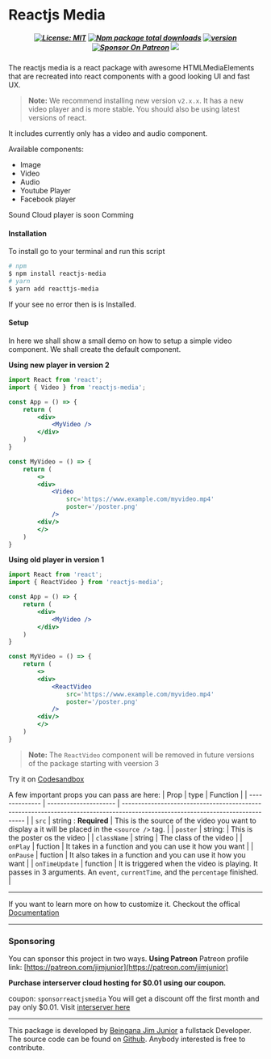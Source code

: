 # Reactjs Media
##### <div align="center"> [![License: MIT](https://flat.badgen.net/npm/license/reactjs-media)](https://opensource.org/licenses/MIT) [![Npm package total downloads](https://flat.badgen.net/npm/dt/reactjs-media)](https://npmjs.com/package/reactjs-media) [![version](https://flat.badgen.net/npm/v/reactjs-media)](https://npmjs.com/package/reactjs-media) [![Sponsor On Patreon](https://flat.badgen.net/badge/icon/patreon?icon=patreon&label&color=orange)](https://www.patreon.com/jimjunior) [![](https://flat.badgen.net/badge/icon/github?icon=github&label&color=black)](https://github.com/jim-junior/reactjs-median)

The reactjs media is a react package with awesome HTMLMediaElements that are recreated into react components with a good looking UI and fast UX.

> **Note:** We recommend installing new version `v2.x.x`. It has a new video player and is more stable. You should also be using latest versions of react.

It includes currently only has a video and audio component.

Available components:

- Image
- Video
- Audio
- Youtube Player
- Facebook player

Sound Cloud player is soon Comming

#### Installation

To install go to your terminal and run this script

```bash
# npm
$ npm install reactjs-media
# yarn
$ yarn add reacttjs-media
```

If your see no error then is is Installed.

#### Setup

In here we shall show a small demo on how to setup a simple video component. We shall create the default component.

**Using new player in version 2**

```jsx
import React from 'react';
import { Video } from 'reactjs-media';

const App = () => {
    return (
        <div>
            <MyVideo />
        </div>
    )
}

const MyVideo = () => {
    return (
        <>
        <div>
            <Video
                src='https://www.example.com/myvideo.mp4'
                poster='/poster.png'
            />
        <div/>
        </>
    )
}

```

**Using old player in version 1**

```jsx
import React from 'react';
import { ReactVideo } from 'reactjs-media';

const App = () => {
    return (
        <div>
            <MyVideo />
        </div>
    )
}

const MyVideo = () => {
    return (
        <>
        <div>
            <ReactVideo
                src='https://www.example.com/myvideo.mp4'
                poster='/poster.png'
            />
        <div/>
        </>
    )
}

```

> **Note:** The `ReactVideo` component will be removed in future versions of the package starting with veersion 3

Try it on [Codesandbox](https://codesandbox.io/s/reactjs-media-3pj4t?file=/src/App.js)

A few important props you can pass are here:
| Prop           | type                  | Function                                                                                                                       |
| -------------- | --------------------- | ------------------------------------------------------------------------------------------------------------------------------ |
| `src`          | string : **Required** | This is the source of the video you want to display a it will be placed in the `<source />` tag.                               |
| `poster`       | string:               | This is the poster os the video                                                                                                |
| `className`    | string                | The class of the video                                                                                                         |
| `onPlay`       | fuction               | It takes in a function and you can use it how you want                                                                         |
| `onPause`      | fuction               | It also takes in a function and you can use it how you want                                                                    |
| `onTimeUpdate` | function              | It is triggered when the video is playing. It passes in 3 arguments. An `event`, `currentTime`, and the `percentage` finished. |

---

If you want to learn more on how to customize it. Checkout the offical [Documentation](https://cranom.vercel.app/reactjs-media "Documentation")


---
### Sponsoring
You can sponsor this project in two ways.
**Using Patreon**
Patreon profile link: [https://patreon.com/jimjunior](https://patreon.com/jimjunior)

**Purchase interserver cloud hosting for $0.01 using our coupon.**

coupon: `sponsorreactjsmedia`
You will get a discount off the first month and pay only $0.01. Visit [interserver here](https://www.interserver.net/r/656116)
___

This package is developed by [Beingana Jim Junior](https://www.twitter.com/_jimjunior_) a fullstack Developer. The source code can be found on [Github](https://github.com/jim-junior/reactjs-media).
Anybody interested is free to contribute.
